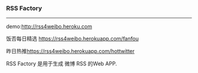 ### RSS Factory

***

demo:<http://rss4weibo.heroku.com>

饭否每日精选 <https://rss4weibo.herokuapp.com/fanfou>

昨日热推<https://rss4weibo.herokuapp.com/hottwitter>

RSS Factory 是用于生成 微博 RSS 的Web APP.  
